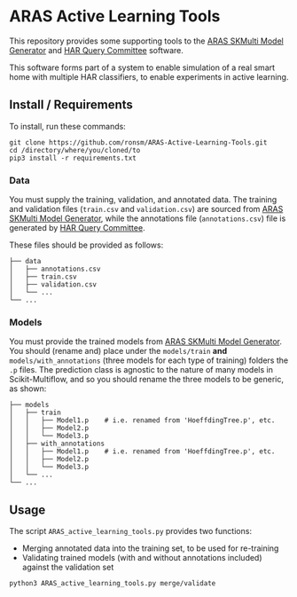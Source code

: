 # ARAS Active Learning Tools

This repository provides some supporting tools to the [ARAS SKMulti Model Generator](https://github.com/ronsm/ARAS-SKMulti-Model-Generator) and [HAR Query Committee](https://github.com/ronsm/HAR-Query-Committee/) software.

This software forms part of a system to enable simulation of a real smart home with multiple HAR classifiers, to enable experiments in active learning.

## Install / Requirements

To install, run these commands:

```
git clone https://github.com/ronsm/ARAS-Active-Learning-Tools.git
cd /directory/where/you/cloned/to
pip3 install -r requirements.txt
```

### Data

You must supply the training, validation, and annotated data. The training and validation files (```train.csv``` and ```validation.csv```) are sourced from [ARAS SKMulti Model Generator](https://github.com/ronsm/ARAS-SKMulti-Model-Generator), while the annotations file (```annotations.csv```) file is generated by [HAR Query Committee](https://github.com/ronsm/HAR-Query-Committee/).

These files should be provided as follows:

```
├── data
│   ├── annotations.csv
│   ├── train.csv
│   ├── validation.csv
│   └── ...
└── ...
```

### Models

You must provide the trained models from [ARAS SKMulti Model Generator](https://github.com/ronsm/ARAS-SKMulti-Model-Generator). You should (rename and) place under the ```models/train``` __and__ ```models/with_annotations``` (three models for each type of training) folders the ```.p``` files. The prediction class is agnostic to the nature of many models in Scikit-Multiflow, and so you should rename the three models to be generic, as shown:

```
├── models
│   ├── train
│   │   ├── Model1.p    # i.e. renamed from 'HoeffdingTree.p', etc.
│   │   ├── Model2.p
│   │   └── Model3.p
│   ├── with_annotations
│   │   ├── Model1.p    # i.e. renamed from 'HoeffdingTree.p', etc.
│   │   ├── Model2.p
│   │   └── Model3.p
│   └── ...
└── ...
```

## Usage

The script ```ARAS_active_learning_tools.py``` provides two functions:
* Merging annotated data into the training set, to be used for re-training
* Validating trained models (with and without annotations included) against the validation set

```
python3 ARAS_active_learning_tools.py merge/validate
```